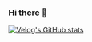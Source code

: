 ### Hi there 👋

[![Velog's GitHub stats](https://velog-readme-stats.vercel.app/api/badge?name=abcriho)](https://velog.io/@eungyeole) 

<!--
**abcRIHO/abcRIHO** is a ✨ _special_ ✨ repository because its `README.md` (this file) appears on your GitHub profile.

Here are some ideas to get you started:

- 🔭 I’m currently working on ...
- 🌱 I’m currently learning ...
- 👯 I’m looking to collaborate on ...
- 🤔 I’m looking for help with ...
- 💬 Ask me about ...
- 📫 How to reach me: ...
- 😄 Pronouns: ...
- ⚡ Fun fact: ...
-->
